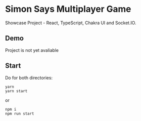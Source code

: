# Simon Says Multiplayer Game

Showcase Project - React, TypeScript, Chakra UI and Socket.IO.

## Demo

Project is not yet avaliable

## Start

Do for both directories:

```
yarn
yarn start
```

or

```
npm i
npm run start
```
